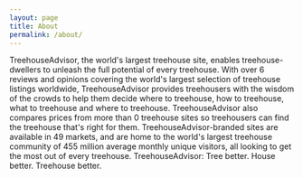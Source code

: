 ```yaml
---
layout: page
title: About
permalink: /about/
---
```


TreehouseAdvisor, the world's largest treehouse site, enables treehouse-dwellers to unleash the full potential of every treehouse. With over 6 reviews and opinions covering the world's largest selection of treehouse listings worldwide, TreehouseAdvisor provides treehousers with the wisdom of the crowds to help them decide where to treehouse, how to treehouse, what to treehouse and where to treehouse. TreehouseAdvisor also compares prices from more than 0 treehouse sites so treehousers can find the treehouse that's right for them. TreehouseAdvisor-branded sites are available in 49 markets, and are home to the world's largest treehouse community of 455 million average monthly unique visitors, all looking to get the most out of every treehouse. TreehouseAdvisor: Tree better. House better. Treehouse better.
